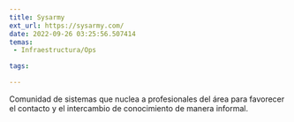 ```yaml
---
title: Sysarmy
ext_url: https://sysarmy.com/
date: 2022-09-26 03:25:56.507414
temas:
 - Infraestructura/Ops

tags:

---
```


Comunidad de sistemas que nuclea a profesionales del área para favorecer el contacto y el intercambio de conocimiento de manera informal.

    